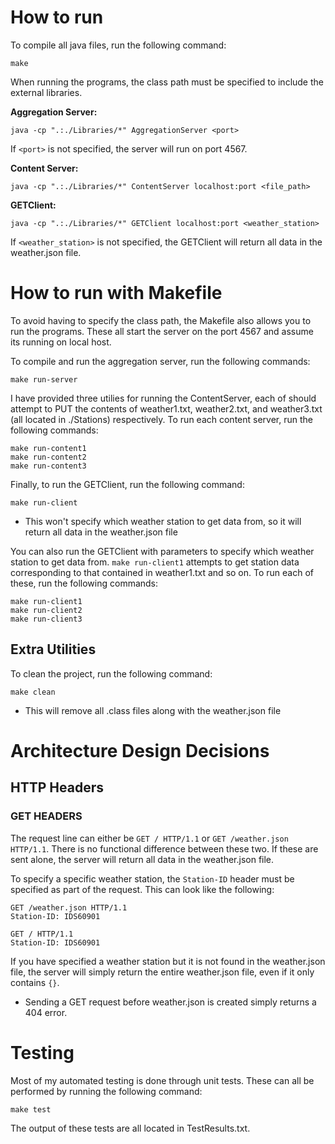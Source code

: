 # How to run
To compile all java files, run the following command:
```
make 
```

When running the programs, the class path must be specified to include the external libraries. 

**Aggregation Server:** 
``` 
java -cp ".:./Libraries/*" AggregationServer <port> 
```
If ```<port>``` is not specified, the server will run on port 4567.

**Content Server:** 
``` 
java -cp ".:./Libraries/*" ContentServer localhost:port <file_path>
```

**GETClient:**
```
java -cp ".:./Libraries/*" GETClient localhost:port <weather_station>
```
If ```<weather_station>``` is not specified, the GETClient will return all data in the weather.json file.


# How to run with Makefile
To avoid having to specify the class path, the Makefile also allows you to run the programs. These all start the server on the port 4567 and assume its running on local host.

To compile and run the aggregation server, run the following commands:
```
make run-server
```

I have provided three utilies for running the ContentServer, each of should attempt to PUT the contents of weather1.txt, weather2.txt, and weather3.txt (all located in ./Stations) respectively. 
To run each content server, run the following commands:
```
make run-content1 
make run-content2
make run-content3
```

Finally, to run the GETClient, run the following command:
```
make run-client
```
* This won't specify which weather station to get data from, so it will return all data in the weather.json file

You can also run the GETClient with parameters to specify which weather station to get data from. ```make run-client1``` attempts to get station data corresponding to that contained in weather1.txt and so on. To run each of these, run the following commands:
```
make run-client1
make run-client2
make run-client3
```
## Extra Utilities 
To clean the project, run the following command:
```
make clean
```
* This will remove all .class files along with the weather.json file 

# Architecture Design Decisions
## HTTP Headers 
### **GET HEADERS** 

The request line can either be ```GET / HTTP/1.1``` or ```GET /weather.json HTTP/1.1```. There is no functional difference between these two. If these are sent alone, the server will return all data in the weather.json file.

To specify a specific weather station, the ```Station-ID``` header must be specified as part of the request. This can look like the following: 

```
GET /weather.json HTTP/1.1
Station-ID: IDS60901
```
```
GET / HTTP/1.1
Station-ID: IDS60901
```
If you have specified a weather station but it is not found in the weather.json file, the server will simply return the entire weather.json file, even if it only contains ```{}```. 

* Sending a GET request before weather.json is created simply returns a 404 error.

# Testing
Most of my automated testing is done through unit tests. These can all be performed by running the following command:
```
make test
```
The output of these tests are all located in TestResults.txt.